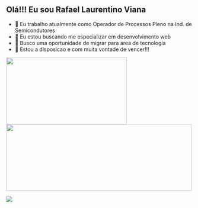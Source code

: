 ## Olá!!! Eu sou Rafael Laurentino Viana


- 🔭 Eu trabalho atualmente como Operador de Processos Pleno na Ind. de Semicondutores
- 🌱 Eu estou buscando me especializar em desenvolvimento web
- 👯 Busco uma oportunidade de migrar para area de tecnologia
- 💬 Estou a disposicao e com muita vontade de vencer!!!

 <div>
  <a href="https://github.com/Rafalviana">
  <img width="325em" height="180em" src="https://github-readme-stats.vercel.app/api?username=Rafalviana&show_icons=true&theme=dracula&include_all_commits=true&count_private=true"/>
  <img width="500em" height="180em" src="https://github-readme-stats.vercel.app/api/top-langs/?username=Rafalviana&layout=compact&langs_count=7&theme=dracula"/>
</div>
  
  <div> 

  
  <a href="https://www.linkedin.com/in/rafalviana?lipi=urn%3Ali%3Apage%3Ad_flagship3_profile_view_base_contact_details%3BQYr%2FVPU4T6%2BkRwiO5SMUuQ%3D%3D" target="_blank"><img src="https://img.shields.io/badge/-LinkedIn-%230077B5?style=for-the-badge&logo=linkedin&logoColor=white" target="_blank"></a> 
    </div>
